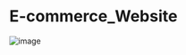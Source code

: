 # E-commerce_Website

![image](https://user-images.githubusercontent.com/96313339/173829972-2adf533e-1225-41b0-a4c5-a6a52b0f3867.png)
